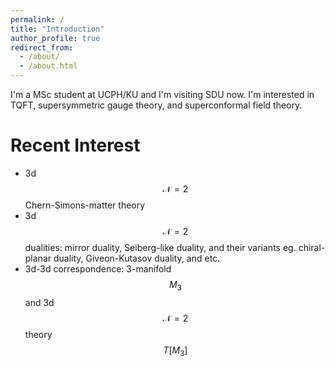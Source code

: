 ```yaml
---
permalink: /
title: "Introduction"
author_profile: true
redirect_from: 
  - /about/
  - /about.html
---
```


I'm a MSc student at UCPH/KU and I'm visiting SDU now. I'm interested in TQFT, supersymmetric gauge theory, and superconformal field theory.

Recent Interest
======
* 3d $$\mathscr{N}=2$$ Chern-Simons-matter theory  
* 3d $$\mathscr{N}=2$$ dualities: mirror duality, Seiberg-like duality, and their variants eg. chiral-planar duality, Giveon-Kutasov duality, and etc.
* 3d-3d correspondence: 3-manifold $$M_3$$ and 3d $$\mathscr{N}=2$$ theory $$T[M_3]$$

